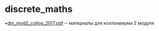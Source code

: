 # discrete_maths

•[dm_mod2_colloq_2017.pdf](https://github.com/TheodorrodeohT/discrete_maths/blob/master/dm_mod2_colloq_2017.pdf) ─ материалы для коллоквиума 2 модуля
